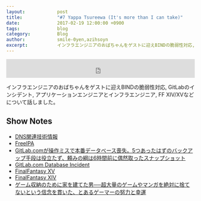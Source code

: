 ```yaml
---
layout:            post
title:             "#7 Yappa Tsureewa (It's more than I can take)"
date:              2017-02-19 12:00:00 +0900
tags:              blog
category:          Blog
author:            smile-0yen,azihsoyn
excerpt:           インフラエンジニアのおばちゃんをゲストに迎えBINDの脆弱性対応, GitLabのインシデント, アプリケーションエンジニアとインフラエンジニア, FF XIV/XVなどについて話しました。
---
```

<iframe width="100%" height="50" scrolling="no" frameborder="no" src="https://w.soundcloud.com/player/?url=https%3A//api.soundcloud.com/tracks/308448064&amp;auto_play=false&amp;hide_related=false&amp;show_comments=true&amp;show_user=true&amp;show_reposts=false&amp;visual=false&amp;show_artwork=false&amp;default_height=75"></iframe>


インフラエンジニアのおばちゃんをゲストに迎えBINDの脆弱性対応, GitLabのインシデント, アプリケーションエンジニアとインフラエンジニア, FF XIV/XVなどについて話しました。

## Show Notes
- [DNS関連技術情報](https://jprs.jp/tech/)
- [FreeIPA](https://www.freeipa.org/page/Main_Page)
- [GitLab.comが操作ミスで本番データベース喪失。5つあったはずのバックアップ手段は役立たず、頼みの綱は6時間前に偶然取ったスナップショット](http://www.publickey1.jp/blog/17/gitlabcom56.html)
- [GitLab.com Database Incident](https://about.gitlab.com/2017/02/01/gitlab-dot-com-database-incident/)
- [FinalFantasy XV](http://www.jp.square-enix.com/ff15/)
- [FinalFantasy XIV](http://jp.finalfantasyxiv.com/)
- [ゲーム収納のために家を建てた男──超大量のゲームやマンガを絶対に捨てないという信念を貫いた、とあるゲーマーの努力と幸運](http://news.denfaminicogamer.jp/interview/shuno-kagura)
